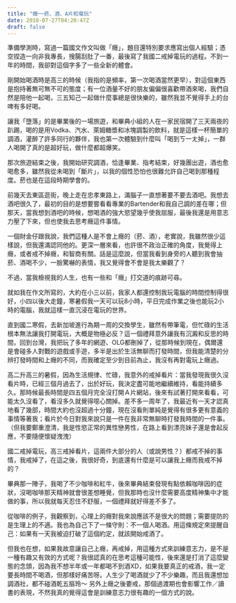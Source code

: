 ```yaml
---
title: "癮──菸、酒、A片和電玩"
date: 2018-07-27T04:20:47Z
draft: false
---
```

準備學測時，寫過一篇國文作文叫做「癮」，題目還特別要求應寫出個人經驗；憑空捏造一向非我專長，搜腸刮肚了一番，最後寫了我國二戒掉電玩的過程。不到一年的時間，我卻對這個字多了一些全新的體會。


剛開始喝酒時是高三的時候（我指的是頻率，第一次喝酒當然更早），對這個東西是抱持著無可無不可的態度；有一位酒量不好的朋友偏偏很喜歡帶酒來喝，我們自然是陪他一起喝，三五知己一起做什麼事總是很快樂的，雖然我並不覺得手上的台啤有多好喝。

讓我「墮落」的是畢業後的一場旅遊，和畢典小組的人在一家民宿開了三天兩夜的趴踢，喝的是用Vodka、汽水、萊姆糖漿和冰塊調製的飲料，就是這樣一杯簡單的調酒，灌醉了許多同行的夥伴，我也第一次體驗到什麼叫「喝到ㄎ一ㄤ掉」，一群人喝開了真的是超好玩，做什麼都超爆笑。

那次旅遊結束之後，我開始研究調酒，恰逢畢業、指考結束，好幾團出遊，酒也愈喝愈多，雖然我從未喝到「斷片」，以我的個性恐怕也很難允許自己喝到那種程度。菸也是在這段時期學會的。


前幾天去東區逛街，晚上走在忠孝東路上，滿腦子一直想著要不要去酒吧。我想去酒吧很久了，最初的目的是想要嘗看看專業的Bartender和我自己調的差在哪；但那天，當我想到酒吧的時候，想喝酒的強大慾望幾乎使我屈服，最後我還是用意志力壓了下來，但也使我去思考癮這件事情。

一個財金仔跟我說，我們這種人是不會上癮的（菸、酒），老實說，我雖然很少這樣說，但我還滿認同他的。更深一層來看，也許很不政治正確的角度，我覺得上癮，或者戒不掉癮，和智商有關。話是這麼說，但當我看到身旁的人聽到我會抽菸、酒喝不少，一臉驚嚇的表情，我又覺得會不會是我太樂觀了？


不過，當我檢視我的人生，也有一些和「癮」打交道的痕跡可尋。

就如我在作文所寫的，大約在小三以前，我家人都還控制我玩電腦的時間控制得很好，小四以後大走鐘，寒暑假我一天可以玩8小時，平日完成作業之後也能玩2小時的電腦，我就這樣一直沉浸在電玩的世界。

直到國二寒假，去新加坡進行為期一周的交換學生，雖然有帶筆電，但忙碌的生活根本無法讓我打開電玩，大概是物極必反？這一個禮拜意外讓我有沉澱和反思的時間，回到台灣，我把玩了多年的網遊、OLG都刪掉了，從那時候到現在，偶爾還是會碰多人對戰的遊戲或手遊，多半是出於生活無聊而打發時間，但我能清楚的分辨打發時間和上癮的不同，而我確定至少到目前為止，我沒有再對電玩上癮過。


高二升高三的暑假，因為生活規律、忙碌，我意外的戒掉看片：當我發現我很久沒看片時，已經三個月過去了，出於好玩，我決定盡可能地繼續維持，看能持續多久。那時候最長時間是四五個月完全沒打開Ａ片網站，後來有試著打開來看看，可能太久沒看了，看沒多久就覺得噁心關掉。差不多一周年了，我最近有一天才認真地看了幾部，時間大約也沒超過十分鐘，現在沒看則單純是覺得有很多更有意義的事情等著我；看片於今日對我來說只是一件在我非常無聊時打發我時間的一件事。（但我要鄭重澄清，我是性慾正常的異性戀男性，在路上看到漂亮妹子還是會起反應，不要隨便懷疑洩洩）


國二戒掉電玩，高三戒掉看片，這兩件大部分的人（或說男性？）都戒不掉的事情，我戒掉了，在這之後，我很好奇，到底還有什麼是可以讓我上癮而我戒不掉的？

畢典那一陣子，我喝了不少咖啡和紅牛，後來畢典結束發現有點依賴咖啡因的症狀，沒喝咖啡那天精神就會很差想睡覺，但我那時也沒什麼需要高度精神集中才能做的事，所以我就每天忍住不舒服，一個禮拜就好得差不多了。


從咖啡的例子，我觀察到，心理上的癮對我來說應該不是很大的問題；需要提防的是生理上的不適。我也為自己下了一條守則：不一個人喝酒。用這條規定來提醒自己：如果有一天我被迫打破了這個約定，就該開始戒酒了。


但我也在想，如果我故意讓自己上癮，再戒掉，用這種方式來訓練意志力，是不是一種有趣又有效的方式呢？我很認真的在思考這種可能性，後來還是打消了這麼變態的念頭，因為我不想半年或一年都喝不到酒XD，如果我要真正的戒酒，我一定要長時間不喝酒，但那樣好痛苦呀。人生少了喝酒就少了不少樂趣，而且我還想加調酒社，都不碰酒乾五摳玲～ 另外上癮之後要戒，那個過渡期也會影響工作／讀書的表現，不然我真的覺得這會是訓練意志力很有趣的一個方式的說。
